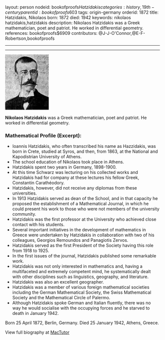 layout: person
nodeid: bookofproofs$Hatzidakis
categories: history,19th-century
parentid: bookofproofs$603
tags: origin-germany
orderid: 1872
title: Hatzidakis, Nikolaos
born: 1872
died: 1942
keywords: nikolaos hatzidakis,hatzidakis
description: Nikolaos Hatzidakis was a Greek mathematician, poet and patriot. He worked in differential geometry.
references: bookofproofs$6909
contributors: @J-J-O'Connor,@E-F-Robertson,bookofproofs

---



---

![Hatzidakis.jpg](https://github.com/bookofproofs/bookofproofs.github.io/blob/main/_sources/_assets/images/portraits/Hatzidakis.jpg?raw=true)

**Nikolaos Hatzidakis** was a Greek mathematician, poet and patriot. He worked in differential geometry.

### Mathematical Profile (Excerpt):
* Ioannis Hatzidakis, who often transcribed his name as Hazzidakis, was born in Crete, studied at Syros, and then, from 1863, at the National and Kapodistrian University of Athens.
* The school education of Nikolaos took place in Athens.
* Hatzidakis spent two years in Germany, 1898-1900.
* At this time Schwarz was lecturing on his collected works and Hatzidakis had for company at these lectures his fellow Greek, Constantin Carathéodory.
* Hatzidakis, however, did not receive any diplomas from these universities.
* In 1913 Hatzidakis served as dean of the School, and in that capacity he proposed the establishment of a Mathematical Journal, in which he could present his work to those who were not members of the university community.
* Hatzidakis was the first professor at the University who achieved close contact with his students.
* Several important initiatives in the development of mathematics in Greece were undertaken by Hatzidakis in collaboration with two of his colleagues, Georgios Remoundos and Panagiotis Zervos.
* Hatzidakis served as the first President of the Society having this role from 1918 to 1925.
* In the first issues of the journal, Hatzidakis published some remarkable work.
* Hatzidakis was not only interested in mathematics and, having a multifaceted and extremely competent mind, he systematically dealt with other disciplines such as linguistics, geography, and literature.
* Hatzidakis was also an excellent geographer.
* Hatzidakis was a member of various foreign mathematical societies including the German Mathematical Society, the Swiss Mathematical Society and the Mathematical Circle of Palermo.
* Although Hatzidakis spoke German and Italian fluently, there was no way he would socialise with the occupying forces and he starved to death in January 1942.

Born 25 April 1872, Berlin, Germany. Died 25 January 1942, Athens, Greece.

View full biography at [MacTutor](https://mathshistory.st-andrews.ac.uk/Biographies/Hatzidakis/)
